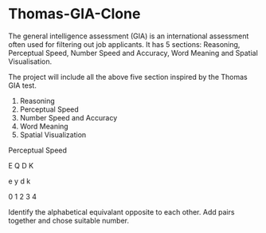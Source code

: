 # Thomas-GIA-Clone
The general intelligence assessment (GIA) is an international assessment often used for filtering out job applicants. It has 5 sections: Reasoning, Perceptual Speed, Number Speed and Accuracy, Word Meaning and Spatial Visualisation.  

The project will include all the above five section inspired by the Thomas GIA test. 

1. Reasoning
2. Perceptual Speed
3. Number Speed and Accuracy
4. Word Meaning
5. Spatial Visualization 


Perceptual Speed

E  Q  D  K

e  y  d  k

0  1  2  3  4

Identify the alphabetical equivalant opposite to each other. Add pairs together and chose suitable number. 



